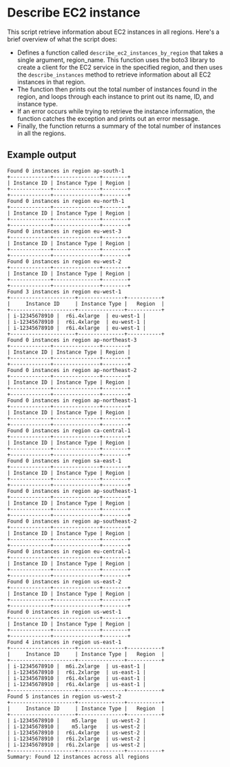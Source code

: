 # Describe EC2 instance

This script retrieve information about EC2 instances in all regions. Here's a brief overview of what the script does:

* Defines a function called `describe_ec2_instances_by_region` that takes a single argument, region_name. This function uses the boto3 library to create a client for the EC2 service in the specified region, and then uses the `describe_instances` method to retrieve information about all EC2 instances in that region.
* The function then prints out the total number of instances found in the region, and loops through each instance to print out its name, ID, and instance type.
* If an error occurs while trying to retrieve the instance information, the function catches the exception and prints out an error message.
* Finally, the function returns a summary of the total number of instances in all the regions.

## Example output

```shell
Found 0 instances in region ap-south-1
+-------------+---------------+--------+
| Instance ID | Instance Type | Region |
+-------------+---------------+--------+
+-------------+---------------+--------+
Found 0 instances in region eu-north-1
+-------------+---------------+--------+
| Instance ID | Instance Type | Region |
+-------------+---------------+--------+
+-------------+---------------+--------+
Found 0 instances in region eu-west-3
+-------------+---------------+--------+
| Instance ID | Instance Type | Region |
+-------------+---------------+--------+
+-------------+---------------+--------+
Found 0 instances in region eu-west-2
+-------------+---------------+--------+
| Instance ID | Instance Type | Region |
+-------------+---------------+--------+
+-------------+---------------+--------+
Found 3 instances in region eu-west-1
+---------------------+---------------+-----------+
|     Instance ID     | Instance Type |   Region  |
+---------------------+---------------+-----------+
| i-12345678910 |  r6i.4xlarge  | eu-west-1 |
| i-12345678910 |  r6i.4xlarge  | eu-west-1 |
| i-12345678910 |  r6i.4xlarge  | eu-west-1 |
+---------------------+---------------+-----------+
Found 0 instances in region ap-northeast-3
+-------------+---------------+--------+
| Instance ID | Instance Type | Region |
+-------------+---------------+--------+
+-------------+---------------+--------+
Found 0 instances in region ap-northeast-2
+-------------+---------------+--------+
| Instance ID | Instance Type | Region |
+-------------+---------------+--------+
+-------------+---------------+--------+
Found 0 instances in region ap-northeast-1
+-------------+---------------+--------+
| Instance ID | Instance Type | Region |
+-------------+---------------+--------+
+-------------+---------------+--------+
Found 0 instances in region ca-central-1
+-------------+---------------+--------+
| Instance ID | Instance Type | Region |
+-------------+---------------+--------+
+-------------+---------------+--------+
Found 0 instances in region sa-east-1
+-------------+---------------+--------+
| Instance ID | Instance Type | Region |
+-------------+---------------+--------+
+-------------+---------------+--------+
Found 0 instances in region ap-southeast-1
+-------------+---------------+--------+
| Instance ID | Instance Type | Region |
+-------------+---------------+--------+
+-------------+---------------+--------+
Found 0 instances in region ap-southeast-2
+-------------+---------------+--------+
| Instance ID | Instance Type | Region |
+-------------+---------------+--------+
+-------------+---------------+--------+
Found 0 instances in region eu-central-1
+-------------+---------------+--------+
| Instance ID | Instance Type | Region |
+-------------+---------------+--------+
+-------------+---------------+--------+
Found 0 instances in region us-east-2
+-------------+---------------+--------+
| Instance ID | Instance Type | Region |
+-------------+---------------+--------+
+-------------+---------------+--------+
Found 0 instances in region us-west-1
+-------------+---------------+--------+
| Instance ID | Instance Type | Region |
+-------------+---------------+--------+
+-------------+---------------+--------+
Found 4 instances in region us-east-1
+---------------------+---------------+-----------+
|     Instance ID     | Instance Type |   Region  |
+---------------------+---------------+-----------+
| i-12345678910 |  m6i.2xlarge  | us-east-1 |
| i-12345678910 |  r6i.2xlarge  | us-east-1 |
| i-12345678910 |  r6i.4xlarge  | us-east-1 |
| i-12345678910 |  r6i.4xlarge  | us-east-1 |
+---------------------+---------------+-----------+
Found 5 instances in region us-west-2
+---------------------+---------------+-----------+
|     Instance ID     | Instance Type |   Region  |
+---------------------+---------------+-----------+
| i-12345678910 |    m5.large   | us-west-2 |
| i-12345678910 |    m5.large   | us-west-2 |
| i-12345678910 |  r6i.4xlarge  | us-west-2 |
| i-12345678910 |  r6i.2xlarge  | us-west-2 |
| i-12345678910 |  r6i.2xlarge  | us-west-2 |
+---------------------+---------------+-----------+
Summary: Found 12 instances across all regions
```

